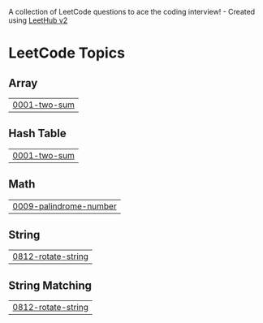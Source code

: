 A collection of LeetCode questions to ace the coding interview! - Created using [LeetHub v2](https://github.com/arunbhardwaj/LeetHub-2.0)
<!---LeetCode Topics Start-->
# LeetCode Topics
## Array
|  |
| ------- |
| [0001-two-sum](https://github.com/Athulya-das005/LEETHUB/tree/master/0001-two-sum) |
## Hash Table
|  |
| ------- |
| [0001-two-sum](https://github.com/Athulya-das005/LEETHUB/tree/master/0001-two-sum) |
## Math
|  |
| ------- |
| [0009-palindrome-number](https://github.com/Athulya-das005/LEETHUB/tree/master/0009-palindrome-number) |
## String
|  |
| ------- |
| [0812-rotate-string](https://github.com/Athulya-das005/LEETHUB/tree/master/0812-rotate-string) |
## String Matching
|  |
| ------- |
| [0812-rotate-string](https://github.com/Athulya-das005/LEETHUB/tree/master/0812-rotate-string) |
<!---LeetCode Topics End-->